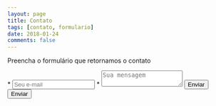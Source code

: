 ```yaml
---
layout: page
title: Contato
tags: [contato, formulario]
date: 2018-01-24
comments: false
---
```


Preencha o formulário que retornamos o contato

<form method="POST" action="https://formspree.io/italoclone@gmail.com">
*  <input name="email" placeholder="Seu e-mail" type="email">
*  <textarea name="message" placeholder="Sua mensagem"></textarea>
  <button type="submit">Enviar</button>
<div markdown="0"><button type="submit" class="btn">Enviar</button></div>
</form>
